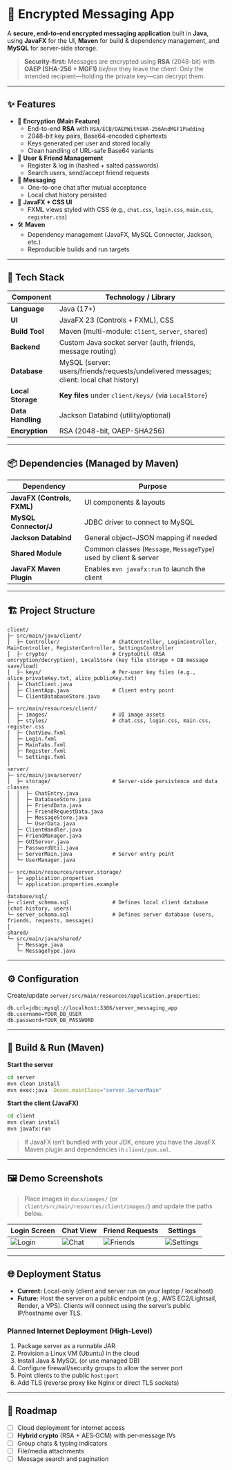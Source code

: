 # 🔐 Encrypted Messaging App

A **secure, end-to-end encrypted messaging application** built in **Java**, using **JavaFX** for the UI, **Maven** for build & dependency management, and **MySQL** for server-side storage.

> **Security-first:** Messages are encrypted using **RSA** (2048-bit) with **OAEP (SHA-256 + MGF1)** *before* they leave the client. Only the intended recipient—holding the private key—can decrypt them.

---

## ✨ Features

- 🔑 **Encryption (Main Feature)**
  - End-to-end **RSA** with `RSA/ECB/OAEPWithSHA-256AndMGF1Padding`
  - 2048-bit key pairs, Base64-encoded ciphertexts
  - Keys generated per user and stored locally
  - Clean handling of URL-safe Base64 variants
- 👥 **User & Friend Management**
  - Register & log in (hashed + salted passwords)
  - Search users, send/accept friend requests
- 💬 **Messaging**
  - One-to-one chat after mutual acceptance
  - Local chat history persisted
- 🎨 **JavaFX + CSS UI**
  - FXML views styled with CSS (e.g., `chat.css`, `login.css`, `main.css`, `register.css`)
- 🛠 **Maven**
  - Dependency management (JavaFX, MySQL Connector, Jackson, etc.)
  - Reproducible builds and run targets

---

## 🧰 Tech Stack

| Component        | Technology / Library |
|------------------|---------------------|
| **Language**     | Java (17+) |
| **UI**           | JavaFX 23 (Controls + FXML), CSS |
| **Build Tool**   | Maven (multi-module: `client`, `server`, `shared`) |
| **Backend**      | Custom Java socket server (auth, friends, message routing) |
| **Database**     | MySQL (server: users/friends/requests/undelivered messages; client: local chat history) |
| **Local Storage**| **Key files** under `client/keys/` (via `LocalStore`) |
| **Data Handling**| Jackson Databind (utility/optional) |
| **Encryption**   | RSA (2048-bit, OAEP-SHA256) |

---

## 📦 Dependencies (Managed by Maven)

| Dependency | Purpose |
|-----------|---------|
| **JavaFX (Controls, FXML)** | UI components & layouts |
| **MySQL Connector/J** | JDBC driver to connect to MySQL |
| **Jackson Databind** | General object–JSON mapping if needed |
| **Shared Module** | Common classes (`Message`, `MessageType`) used by client & server |
| **JavaFX Maven Plugin** | Enables `mvn javafx:run` to launch the client |

---

## 🏗 Project Structure

```
client/
├─ src/main/java/client/
│  ├─ Controller/                 # ChatController, LoginController, MainController, RegisterController, SettingsController
│  ├─ crypto/                     # CryptoUtil (RSA encryption/decryption), LocalStore (key file storage + DB message save/load)
│  ├─ keys/                       # Per-user key files (e.g., alice_privateKey.txt, alice_publicKey.txt)
│  ├─ ChatClient.java
│  ├─ ClientApp.java              # Client entry point
│  └─ ClientDatabaseStore.java
│
├─ src/main/resources/client/
│  ├─ images/                     # UI image assets
│  ├─ styles/                     # chat.css, login.css, main.css, register.css
│  ├─ ChatView.fxml
│  ├─ Login.fxml
│  ├─ MainTabs.fxml
│  ├─ Register.fxml
│  └─ Settings.fxml
│
server/
├─ src/main/java/server/
│  ├─ storage/                    # Server-side persistence and data classes
│  │  ├─ ChatEntry.java
│  │  ├─ DatabaseStore.java
│  │  ├─ FriendData.java
│  │  ├─ FriendRequestData.java
│  │  ├─ MessageStore.java
│  │  └─ UserData.java
│  ├─ ClientHandler.java
│  ├─ FriendManager.java
│  ├─ GUIServer.java
│  ├─ PasswordUtil.java
│  ├─ ServerMain.java             # Server entry point
│  └─ UserManager.java
│
├─ src/main/resources/server.storage/
│  ├─ application.properties
│  └─ application.properties.example
│
database/sql/
├─ client_schema.sql              # Defines local client database (chat history, users)
└─ server_schema.sql              # Defines server database (users, friends, requests, messages)
│
shared/
└─ src/main/java/shared/
   ├─ Message.java
   └─ MessageType.java

```




---

## ⚙️ Configuration

Create/update `server/src/main/resources/application.properties`:
```properties
db.url=jdbc:mysql://localhost:3306/server_messaging_app
db.username=YOUR_DB_USER
db.password=YOUR_DB_PASSWORD
```

---

## 🚀 Build & Run (Maven)

**Start the server**
```bash
cd server
mvn clean install
mvn exec:java -Dexec.mainClass="server.ServerMain"
```

**Start the client (JavaFX)**
```bash
cd client
mvn clean install
mvn javafx:run
```

> If JavaFX isn’t bundled with your JDK, ensure you have the JavaFX Maven plugin and dependencies in `client/pom.xml`.

---

## 🖼 Demo Screenshots

> Place images in `docs/images/` (or `client/src/main/resources/client/images/`) and update the paths below.

| Login Screen | Chat View | Friend Requests | Settings |
|---|---|---|---|
| ![Login](docs/images/Screenshot-2025-09-04-19-50-18.png) | ![Chat](docs/images/Screenshot-2025-09-04-19-51-35.png) | ![Friends](docs/images/Screenshot-2025-09-04-19-51-53.png) | ![Settings](docs/images/Screenshot-2025-09-04-19-52-09.png) |


---

## 🌐 Deployment Status

- **Current:** Local-only (client and server run on your laptop / localhost)
- **Future:** Host the server on a public endpoint (e.g., AWS EC2/Lightsail, Render, a VPS). Clients will connect using the server’s public IP/hostname over TLS.

### Planned Internet Deployment (High-Level)
1. Package server as a runnable JAR
2. Provision a Linux VM (Ubuntu) in the cloud
3. Install Java & MySQL (or use managed DB)
4. Configure firewall/security groups to allow the server port
5. Point clients to the public `host:port`
6. Add TLS (reverse proxy like Nginx or direct TLS sockets)

---

## 📌 Roadmap

- [ ] Cloud deployment for internet access
- [ ] **Hybrid crypto** (RSA + AES‑GCM) with per-message IVs
- [ ] Group chats & typing indicators
- [ ] File/media attachments
- [ ] Message search and pagination
